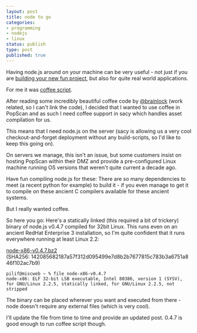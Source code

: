 ```yaml
---
layout: post
title: node to go
categories:
- programming
- nodejs
- linux
status: publish
type: post
published: true
---
```

Having node.js around on your machine can be very useful - not just if you are
<a href="/tags/tempalias/">building your new fun project</a>, but also for
quite real world applications.

For me it was <a href="http://jashkenas.github.com/coffee-script/">coffee script</a>.

After reading some incredibly beautiful coffee code by <a href="https://twitter.com/brainlock">@brainlock</a>
(work related, so I can't link the code), I decided that I wanted to use
coffee in PopScan and as such I need coffee support in sacy which handles
asset compilation for us.

This means that I need node.js on the server (sacy is allowing us a very cool
checkout-and-forget deployment without any build-scripts, so I'd like to keep
this going on).

On servers we manage, this isn't an issue, but some customers insist on
hosting PopScan within their DMZ and provide a pre-configured Linux machine
running OS versions that weren't quite current a decade ago.

Have fun compiling node.js for these: There are so many dependencies to meet
(a recent python for example) to build it - if you even manage to get it to
compile on these ancient C compilers available for these ancient systems.

But I really wanted coffee.

So here you go: Here's a statically linked (this required a bit of trickery)
binary of node.js v0.4.7 compiled for 32bit Linux. This runs even on an
ancient RedHat Enterprise 3 installation, so I'm quite confident that it runs
everywhere running at least Linux 2.2:

<a href="http://www.pilif.ch/node-x86-v0.4.7.bz2" checksum="sha256:142085682187a57f312d095499e7d8b2b7677815c783b3a6751a846f102ac7b9">node-x86-v0.4.7.bz2</a>
(SHA256:&nbsp;142085682187a57f312d095499e7d8b2b7677815c783b3a6751a846f102ac7b9)

    pilif@miscweb ~ % file node-x86-v0.4.7 
    node-x86: ELF 32-bit LSB executable, Intel 80386, version 1 (SYSV), for GNU/Linux 2.2.5, statically linked, for GNU/Linux 2.2.5, not stripped

The binary can be placed wherever you want and executed from there - node
doesn't require any external files (which is very cool).

I'll update the file from time to time and provide an updated post. 0.4.7 is good enough to run coffee script though.
